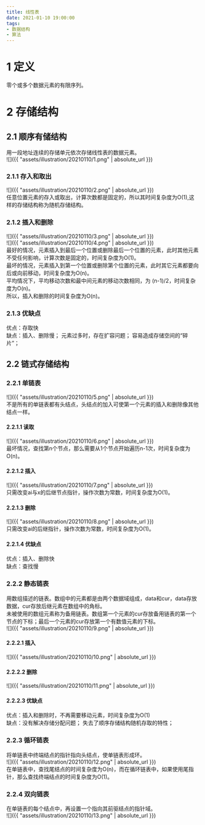 ```yaml
---
title: 线性表
date: 2021-01-10 19:00:00
tags: 
- 数据结构
- 算法
---
```


# 1 定义

零个或多个数据元素的有限序列。



# 2 存储结构

## 2.1 顺序有储结构

用一段地址连续的存储单元依次存储线性表的数据元素。
<br />![]({{ "assets/illustration/20210110/1.png" | absolute_url }})



### 2.1.1 存入和取出

![]({{ "assets/illustration/20210110/2.png" | absolute_url }})
<br />任意位置元素的存入或取出，计算次数都是固定的，所以其时间复杂度为O(1),这样的存储结构称为随机存储结构。



### 2.1.2 插入和删除

![]({{ "assets/illustration/20210110/3.png" | absolute_url }})
<br />![]({{ "assets/illustration/20210110/4.png" | absolute_url }})
<br />最好的情况，元素插入到最后一个位置或删除最后一个位置的元素，此时其他元素不受任何影响，计算次数是固定的，时间复杂度为O(1)。
<br />最坏的情况，元素插入到第一个位置或删除第个位置的元素，此时其它元素都要向后或向前移动，时间复杂度为O(n)。
<br />平均情况下，平均移动次数和最中间元素的移动次数相同，为 (n-1)/2，时间复杂度为O(n)。
<br />所以，插入和删除的时间复杂度为O(n)。



### 2.1.3 优缺点

优点：存取快
<br />缺点：插入、删除慢；
           元素过多时，存在扩容问题；
           容易造成存储空间的“碎片”；



## 2.2 链式存储结构

### 2.2.1 单链表

![]({{ "assets/illustration/20210110/5.png" | absolute_url }})
<br />不是所有的单链表都有头结点，头结点的加入可使第一个元素的插入和删除像其他结点一样。



#### 2.2.1.1 读取

![]({{ "assets/illustration/20210110/6.png" | absolute_url }})
<br />最坏情况，查找第n个节点，那么需要从1个节点开始遍历n-1次，时间复杂度为O(n)。



#### 2.2.1.2 插入

![]({{ "assets/illustration/20210110/7.png" | absolute_url }})
<br />只需改变ai与x的后继节点指针，操作次数为常数，时间复杂度为O(1)。



#### 2.2.1.3 删除

![]({{ "assets/illustration/20210110/8.png" | absolute_url }})
<br />只需改变ai的后继指针，操作次数为常数，时间复杂度为O(1)。



#### 2.2.1.4 优缺点

优点：插入、删除快
<br />缺点：查找慢



### 2.2.2 静态链表

用数组描述的链表。数组中的元素都是由两个数据域组成，data和cur，data存放数据，cur存放后继元素在数组中的角标。
<br />未被使用的数组元素称为备用链表。数组第一个元素的cur存放备用链表的第一个节点的下标；最后一个元素的cur存放第一个有数值元素的下标。
<br />![]({{ "assets/illustration/20210110/9.png" | absolute_url }})



#### 2.2.2.1 插入

![]({{ "assets/illustration/20210110/10.png" | absolute_url }})



#### 2.2.2.2 删除

![]({{ "assets/illustration/20210110/11.png" | absolute_url }})



#### 2.2.2.3 优缺点

优点：插入和删除时，不再需要移动元素，时间复杂度为O(1)
<br />缺点：没有解决存储分配问题；
           失去了顺序存储结构随机存取的特性；



### 2.2.3 循环链表

将单链表中终端结点的指针指向头结点，使单链表形成环。
<br />![]({{ "assets/illustration/20210110/12.png" | absolute_url }})
<br />在单链表中，查找尾结点的时间复杂度为O(n)，而在循环链表中，如果使用尾指针，那么查找终端结点的时间复杂度为O(1)。

### 2.2.4 双向链表

在单链表的每个结点中，再设置一个指向其前驱结点的指针域。
<br />![]({{ "assets/illustration/20210110/13.png" | absolute_url }})
